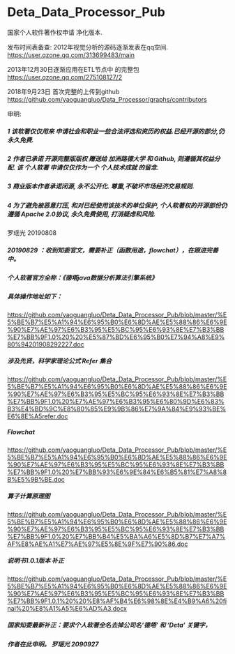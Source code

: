 # Deta_Data_Processor_Pub
国家个人软件著作权申请 净化版本.


发布时间表备查: 
2012年视觉分析的源码逐渐发表在qq空间.
https://user.qzone.qq.com/313699483/main

2013年12月30日逐渐应用在ETL节点中 的完整包
https://user.qzone.qq.com/275108127/2

2018年9月23日 首次完整的上传到github
https://github.com/yaoguangluo/Data_Processor/graphs/contributors

申明:

##### 1 该软著仅仅用来 申请社会和职业一些合法评选和资历的权益.已经开源的部分,仍永久免费.
##### 2 作者已承诺 开源完整版版权 赠送给 加洲路德大学 和 Github, 则遵循其权益分配. 该 个人软著 申请仅仅作为一个 个人技术成就 的留念. 
##### 3 商业版本作者承诺闭源, 永不公开化. 尊重,不破坏市场经济交易规则.
##### 4 为了避免被恶意打压, 和对已经使用该技术的单位保护, 个人软著权的开源部份仍遵循 Apache 2.0协议, 永久免费使用, 打消疑虑和风险.

罗瑶光
20190808


##### 20190829 ：收到知委官文，需要补正（函数用途，flowchat），在跟进完善中。

##### 个人软著官方全称：《德塔java数据分析算法引擎系统》


##### 具体操作地址如下：
https://github.com/yaoguangluo/Deta_Data_Processor_Pub/blob/master/%E5%BE%B7%E5%A1%94%E6%95%B0%E6%8D%AE%E5%88%86%E6%9E%90%E7%AE%97%E6%B3%95%E5%BC%95%E6%93%8E%E7%B3%BB%E7%BB%9F1.0%20%20%E5%87%BD%E6%95%B0%E7%94%A8%E9%80%94201908292227.doc

##### 涉及先贤，科学家理论公式 Refer 集合
https://github.com/yaoguangluo/Deta_Data_Processor_Pub/blob/master/%E5%BE%B7%E5%A1%94%E6%95%B0%E6%8D%AE%E5%88%86%E6%9E%90%E7%AE%97%E6%B3%95%E5%BC%95%E6%93%8E%E7%B3%BB%E7%BB%9F1.0%20%E7%AE%97%E6%B3%95%E6%80%9D%E6%83%B3%E4%BD%9C%E8%80%85%E9%9B%86%E7%9A%84%E9%93%BE%E6%8E%A5refer.doc

##### Flowchat
https://github.com/yaoguangluo/Deta_Data_Processor_Pub/blob/master/%E5%BE%B7%E5%A1%94%E6%95%B0%E6%8D%AE%E5%88%86%E6%9E%90%E7%AE%97%E6%B3%95%E5%BC%95%E6%93%8E%E7%B3%BB%E7%BB%9F1.0%20%E7%BB%93%E6%9E%84%E6%B5%81%E7%A8%8B%E5%9B%BE.doc

##### 算子计算原理图
https://github.com/yaoguangluo/Deta_Data_Processor_Pub/blob/master/%E5%BE%B7%E5%A1%94%E6%95%B0%E6%8D%AE%E5%88%86%E6%9E%90%E7%AE%97%E6%B3%95%E5%BC%95%E6%93%8E%E7%B3%BB%E7%BB%9F1.0%20%E7%BB%B4%E5%BA%A6%E5%8D%B7%E7%A7%AF%E8%AE%A1%E7%AE%97%E5%8E%9F%E7%90%86.doc

##### 说明书1.0.1版本 补正
https://github.com/yaoguangluo/Deta_Data_Processor_Pub/blob/master/%E5%BE%B7%E5%A1%94%E6%95%B0%E6%8D%AE%E5%88%86%E6%9E%90%E7%AE%97%E6%B3%95%E5%BC%95%E6%93%8E%E7%B3%BB%E7%BB%9F1.0.1%20%20%E8%AF%B4%E6%98%8E%E4%B9%A6%20final%20%E8%A1%A5%E6%AD%A3.docx

##### 国家知委最新补正：要求个人软著全名去掉公司名‘德塔’ 和 ‘Deta’ 关键字，
##### 作者在此申明。 罗瑶光 2090927
